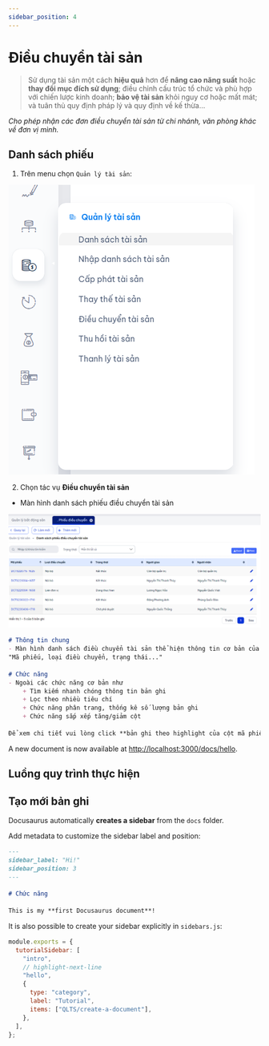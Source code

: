```yaml
---
sidebar_position: 4
---
```


# Điều chuyển tài sản

> Sử dụng tài sản một cách **hiệu quả** hơn để **nâng cao năng suất** hoặc **thay đổi mục đích sử dụng**; điều chỉnh cấu trúc tổ chức và phù hợp với chiến lược kinh doanh; **bảo vệ tài sản** khỏi nguy cơ hoặc mất mát; và tuân thủ quy định pháp lý và quy định về kế thừa...

_Cho phép nhận các đơn điều chuyển tài sản từ chi nhánh, văn phòng khác về đơn vị mình._

## Danh sách phiếu

1. Trên menu chọn `Quản lý tài sản`:

![Menu Tài sản](../img/menu_taisan.png)

2. Chọn tác vụ **Điều chuyển tài sản**

* Màn hình danh sách phiếu điều chuyển tài sản

![Image](../img/addDieuchuyen.PNG)

```md title="Thông tin chi tiết màn hình danh sách"
# Thông tin chung
- Màn hình danh sách điều chuyển tài sản thể hiện thông tin cơ bản của bản ghi điều chuyển như: 
"Mã phiếu, loại điều chuyển, trạng thái..."

# Chức năng
- Ngoài các chức năng cơ bản như
    + Tìm kiếm nhanh chóng thông tin bản ghi
    + Lọc theo nhiều tiêu chí
    + Chức năng phân trang, thống kê số lượng bản ghi
    + Chức năng sắp xếp tăng/giảm cột

Để xem chi tiết vui lòng click **bản ghi theo highlight của cột mã phiếu**!
```

A new document is now available at [http://localhost:3000/docs/hello](http://localhost:3000/docs/hello).

## Luồng quy trình thực hiện

## Tạo mới bản ghi

Docusaurus automatically **creates a sidebar** from the `docs` folder.

Add metadata to customize the sidebar label and position:

```md title="docs/hello.md" {1-4}
---
sidebar_label: "Hi!"
sidebar_position: 3
---

# Chức năng

This is my **first Docusaurus document**!
```

It is also possible to create your sidebar explicitly in `sidebars.js`:

```js title="sidebars.js"
module.exports = {
  tutorialSidebar: [
    "intro",
    // highlight-next-line
    "hello",
    {
      type: "category",
      label: "Tutorial",
      items: ["QLTS/create-a-document"],
    },
  ],
};
```
